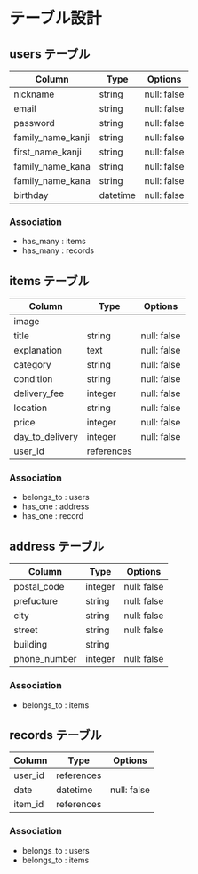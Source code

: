 # テーブル設計

## users テーブル

| Column            | Type    | Options     |
| ----------------- | ------- | ----------- |
| nickname          | string  | null: false |
| email             | string  | null: false |
| password          | string  | null: false |
| family_name_kanji | string  | null: false |
| first_name_kanji  | string  | null: false |
| family_name_kana  | string  | null: false |
| family_name_kana  | string  | null: false |
| birthday          | datetime| null: false |

### Association

- has_many : items
- has_many : records

## items テーブル

| Column          | Type       | Options     |
| ----------------| ---------- | ----------- |
| image           |            |             |
| title           | string     | null: false |
| explanation     | text       | null: false |
| category        | string     | null: false |
| condition       | string     | null: false |
| delivery_fee    | integer    | null: false |
| location        | string     | null: false |
| price           | integer    | null: false |
| day_to_delivery | integer    | null: false |
| user_id         | references |             |

### Association

- belongs_to : users
- has_one    : address
- has_one    : record

## address テーブル

| Column       | Type    | Options     |
| -------------| ------- | ----------- |
| postal_code  | integer | null: false |
| prefucture   | string  | null: false |
| city         | string  | null: false |
| street       | string  | null: false |
| building     | string  |             |
| phone_number | integer | null: false |


### Association
- belongs_to : items

## records テーブル

| Column  | Type       | Options     |
| --------| ---------- | ----------- |
| user_id | references |             |
| date    | datetime   | null: false |
| item_id | references |             |

### Association
- belongs_to : users
- belongs_to : items